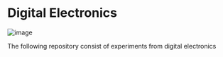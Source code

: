 # Digital Electronics
![image](https://github.com/Harishspice/Digital-Electronics/assets/117935868/049161d3-0e30-4cf1-a38e-1272184e9e76)

The following repository consist of experiments from digital electronics
